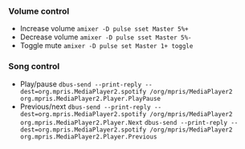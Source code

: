 ### Volume control
- Increase volume
  ```amixer -D pulse sset Master 5%+```
- Decrease volume
  ```amixer -D pulse sset Master 5%-```
- Toggle mute
  ```amixer -D pulse set Master 1+ toggle```

### Song control
- Play/pause
  ```dbus-send --print-reply --dest=org.mpris.MediaPlayer2.spotify /org/mpris/MediaPlayer2 org.mpris.MediaPlayer2.Player.PlayPause```
- Previous/next
  ```dbus-send --print-reply --dest=org.mpris.MediaPlayer2.spotify /org/mpris/MediaPlayer2 org.mpris.MediaPlayer2.Player.Next```
  ```dbus-send --print-reply --dest=org.mpris.MediaPlayer2.spotify /org/mpris/MediaPlayer2 org.mpris.MediaPlayer2.Player.Previous```
